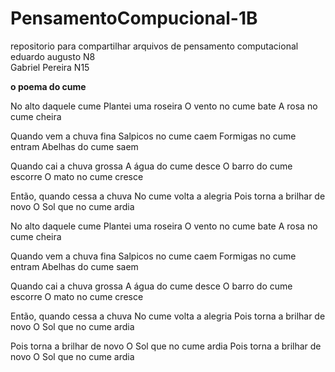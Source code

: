 # PensamentoCompucional-1B
repositorio para compartilhar arquivos de pensamento computacional
eduardo augusto N8                        
Gabriel Pereira N15

 **o poema do cume**



  No alto daquele cume
Plantei uma roseira
O vento no cume bate
A rosa no cume cheira

Quando vem a chuva fina
Salpicos no cume caem
Formigas no cume entram
Abelhas do cume saem

Quando cai a chuva grossa
A água do cume desce
O barro do cume escorre
O mato no cume cresce

Então, quando cessa a chuva
No cume volta a alegria
Pois torna a brilhar de novo
O Sol que no cume ardia

No alto daquele cume
Plantei uma roseira
O vento no cume bate
A rosa no cume cheira

Quando vem a chuva fina
Salpicos no cume caem
Formigas no cume entram
Abelhas do cume saem

Quando cai a chuva grossa
A água do cume desce
O barro do cume escorre
O mato no cume cresce

Então, quando cessa a chuva
No cume volta a alegria
Pois torna a brilhar de novo
O Sol que no cume ardia

Pois torna a brilhar de novo
O Sol que no cume ardia
Pois torna a brilhar de novo
O Sol que no cume ardia


